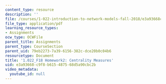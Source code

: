 ```yaml
---
content_type: resource
description: ''
file: /courses/1-022-introduction-to-network-models-fall-2018/e3a93668c9f8b615487568d5a90cbc2b_MIT1_022F18_Homework2.pdf
file_type: application/pdf
learning_resource_types:
- Assignments
ocw_type: OCWFile
parent_title: Assignments
parent_type: CourseSection
parent_uid: 79eb2273-7a39-6156-382c-dce20b0c04b6
resourcetype: Document
title: '1.022_F18 Homework2: Centrality Measures'
uid: e3a93668-c9f8-b615-4875-68d5a90cbc2b
video_metadata:
  youtube_id: null
---
```


